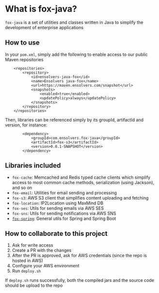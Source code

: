 # What is fox-java?

`fox-java` is a set of utilities and classes written in Java to simplify the development of enterprise applications

## How to use

In your `pom.xml`, simply add the following to enable access to our public Maven repositories

```
	<repositories>
		<repository>
			<id>ensolvers-java-fox</id>
			<name>Ensolvers java-fox</name>
			<url>https://maven.ensolvers.com/snapshot</url>
			<snapshots>
				<enabled>true</enabled>
				<updatePolicy>always</updatePolicy>
			</snapshots>
		</repository>
	</repositories>
```

Then, libraries can be referenced simply by its groupId, artifactId and version, for instance:

```
		<dependency>
			<groupId>com.ensolvers.fox-java</groupId>
			<artifactId>fox-s3</artifactId>
			<version>0.0.1-SNAPSHOT</version>
		</dependency>
```

## Libraries included

- `fox-cache`: Memcached and Redis typed cache clients which simplify access to most common cache methods, serialization (using Jackson), and so on
- `fox-email`: Utilities for email sending and processing
- `fox-s3`: AWS S3 client that simplifies content uploading and fetching
- `fox-location`: IP2Location using MaxMind DB
- `fox-ses`: Utils for sending emails via AWS SES
- `fox-sns`: Utils for sending notifications via AWS SNS
- [`fox-spring`](modules/fox-spring/README.md): General utils for Spring and Spring Boot


## How to collaborate to this project

1. Ask for write access
2. Create a PR with the changes
3. After the PR is approved, ask for AWS credentials (since the repo is hosted in AWS)
4. Configure your AWS environment 
5. Run `deploy.sh`

If `deploy.sh` runs successfully, both the compiled jars and the source code should be upload to the repo